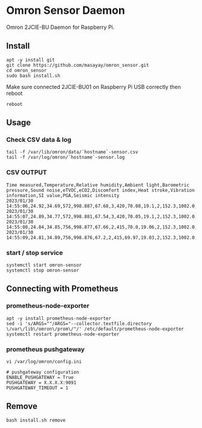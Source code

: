# Omron Sensor Daemon
Omron 2JCIE-BU Daemon for Raspberry Pi.

## Install
~~~
apt -y install git
git clone https://github.com/masayay/omron_sensor.git
cd omron_sensor
sudo bash install.sh
~~~
Make sure connected 2JCIE-BU01 on Raspberry Pi USB correctly then reboot
~~~
reboot
~~~

## Usage
### Check CSV data & log
~~~
tail -f /var/lib/omron/data/`hostname`-sensor.csv
tail -f /var/log/omron/`hostname`-sensor.log
~~~

### CSV OUTPUT
~~~
Time measured,Temperature,Relative humidity,Ambient light,Barometric pressure,Sound noise,eTVOC,eCO2,Discomfort index,Heat stroke,Vibration information,SI value,PGA,Seismic intensity
2023/01/30 14:55:06,24.92,34.69,572,998.887,67.68,3,420,70.08,19.1,2,152.3,1002.0,6.708
2023/01/30 14:55:07,24.89,34.77,572,998.881,67.54,3,420,70.05,19.1,2,152.3,1002.0,6.708
2023/01/30 14:55:08,24.84,34.85,756,998.877,67.66,2,415,70.0,19.06,2,152.3,1002.0,6.708
2023/01/30 14:55:09,24.81,34.89,756,998.876,67.2,2,415,69.97,19.03,2,152.3,1002.0,6.708
~~~

### start / stop service
~~~
systemctl start omron-sensor
systemctl stop omron-sensor
~~~

## Connecting with Prometheus
### prometheus-node-exporter
~~~
apt -y install prometheus-node-exporter
sed -i 's/ARGS=""/ARGS="--collector.textfile.directory \/var\/lib\/omron\/prom\/"/' /etc/default/prometheus-node-exporter
systemctl restart prometheus-node-exporter
~~~

### prometheus pushgateway
~~~
vi /var/log/omron/config.ini
~~~

~~~
# pushgateway configuration
ENABLE_PUSHGATEWAY = True
PUSHGATEWAY = X.X.X.X:9091
PUSHGATEWAY_TIMEOUT = 1
~~~

## Remove
~~~
bash install.sh remove
~~~

